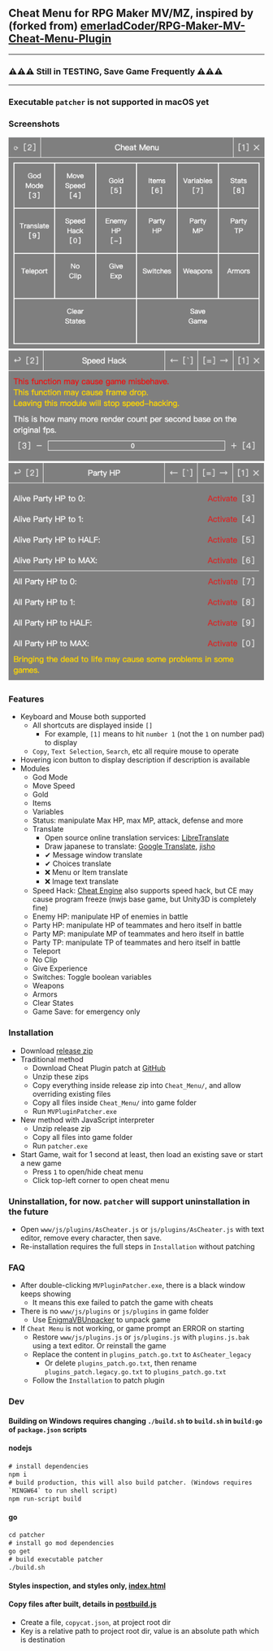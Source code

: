 ## Cheat Menu for RPG Maker MV/MZ, inspired by (forked from) [emerladCoder/RPG-Maker-MV-Cheat-Menu-Plugin](https://github.com/emerladCoder/RPG-Maker-MV-Cheat-Menu-Plugin)

---
### ⚠️⚠️⚠️ Still in TESTING, Save Game Frequently ⚠️⚠️⚠️
---

### Executable `patcher` is not supported in macOS yet

### Screenshots
![Index](screenshots/home.png)  
![SpeedHack](screenshots/speed-hack.png)  
![PartyHP](screenshots/party-hp.png)  

### Features
- Keyboard and Mouse both supported
  - All shortcuts are displayed inside `[]`
    - For example, `[1]` means to hit `number 1` (not the `1` on number pad) to display
  - `Copy`, `Text Selection`, `Search`, etc all require mouse to operate
- Hovering icon button to display description if description is available
- Modules
  - God Mode
  - Move Speed
  - Gold
  - Items
  - Variables
  - Status: manipulate Max HP, max MP, attack, defense and more
  - Translate
    - Open source online translation services: [LibreTranslate](https://github.com/LibreTranslate/LibreTranslate#mirrors)
    - Draw japanese to translate: [Google Translate](https://translate.google.com/?sl=ja&tl=en&op=translate), [jisho](https://jisho.org/#handwriting)
    - ✔ Message window translate
    - ✔ Choices translate
    - ❌ Menu or Item translate
    - ❌ Image text translate
  - Speed Hack: [Cheat Engine](https://www.cheatengine.org/) also supports speed hack, but CE may cause program freeze (nwjs base game, but Unity3D is completely fine)
  - Enemy HP: manipulate HP of enemies in battle
  - Party HP: manipulate HP of teammates and hero itself in battle
  - Party MP: manipulate MP of teammates and hero itself in battle
  - Party TP: manipulate TP of teammates and hero itself in battle
  - Teleport
  - No Clip
  - Give Experience
  - Switches: Toggle boolean variables
  - Weapons
  - Armors
  - Clear States
  - Game Save: for emergency only

### Installation
- Download [release zip](https://github.com/allape/RPG-Maker-MV-Cheat-Menu-Plugin/releases)
- Traditional method
  - Download Cheat Plugin patch at [GitHub](https://github.com/emerladCoder/RPG-Maker-MV-Cheat-Menu-Plugin)
  - Unzip these zips
  - Copy everything inside release zip into `Cheat_Menu/`, and allow overriding existing files
  - Copy all files inside `Cheat_Menu/` into game folder
  - Run `MVPluginPatcher.exe`
- New method with JavaScript interpreter
  - Unzip release zip
  - Copy all files into game folder
  - Run `patcher.exe`
- Start Game, wait for 1 second at least, then load an existing save or start a new game 
  - Press `1` to open/hide cheat menu
  - Click top-left corner to open cheat menu

### Uninstallation, for now. `patcher` will support uninstallation in the future
- Open `www/js/plugins/AsCheater.js` or `js/plugins/AsCheater.js` with text editor, remove every character, then save.
- Re-installation requires the full steps in `Installation` without patching

### FAQ
- After double-clicking `MVPluginPatcher.exe`, there is a black window keeps showing
  - It means this exe failed to patch the game with cheats
- There is no `www/js/plugins` or `js/plugins` in game folder
    - Use [EnigmaVBUnpacker](https://f95zone.to/threads/rpg-maker-mv-unpacker.417/post-3577739) to unpack game
- If `Cheat Menu` is not working, or game prompt an ERROR on starting
  - Restore `www/js/plugins.js` or `js/plugins.js` with `plugins.js.bak` using a text editor. Or reinstall the game
  - Replace the content in `plugins_patch.go.txt` to `AsCheater_legacy`
    - Or delete `plugins_patch.go.txt`, then rename `plugins_patch.legacy.go.txt` to `plugins_patch.go.txt`
  - Follow the `Installation` to patch plugin

### Dev

#### Building on Windows requires changing `./build.sh` to `build.sh` in `build:go` of `package.json` scripts

#### nodejs
```shell
# install dependencies
npm i
# build production, this will also build patcher. (Windows requires `MINGW64` to run shell script)
npm run-script build
```
#### go
```shell
cd patcher
# install go mod dependencies
go get
# build executable patcher
./build.sh
```

#### Styles inspection, and styles only, [index.html](public/index.html)

#### Copy files after built, details in [postbuild.js](postbuild.js)
- Create a file, `copycat.json`, at project root dir
- Key is a relative path to project root dir, value is an absolute path which is destination
